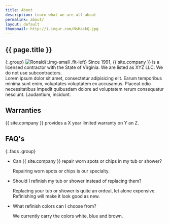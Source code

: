 ```yaml
---
title: About
description: Learn what we are all about
permalink: about/
layout: default
thumbnail: http://i.imgur.com/NsHackQ.jpg
---
```


## {{ page.title }}

{:.group}
![Ronald](http://i.imgur.com/jlPM3jv.jpg "Ronald"){:.img-small .flt-left}
Since 1991, {{ site.company }} is a licensed contractor with the State of Virginia. We are listed as XYZ LLC. We do not use subcontractors.    
Lorem ipsum dolor sit amet, consectetur adipisicing elit. Earum temporibus minima sunt enim, voluptates voluptatem ex accusamus. Placeat odio necessitatibus impedit quibusdam dolore ad voluptatem rerum consequatur nesciunt. Laudantium, incidunt.

## Warranties

{{ site.company }} provides a X year limited warranty on Y an Z.

## FAQ's

{:.faqs .group}
+ Can {{ site.company }} repair worn spots or chips in my tub or shower?

    Repairing worn spots or chips is our specialty.
+ Should I refinish my tub or shower instead of replacing them?

    Replacing your tub or shower is quite an ordeal, let alone expensive. Refinishing will make it look good as new.
+ What refinish colors can I choose from?

    We currently carry the colors white, blue and brown.